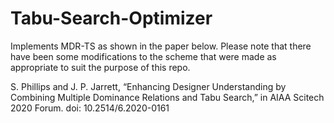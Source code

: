 # Tabu-Search-Optimizer

Implements MDR-TS as shown in the paper below. Please note that there have been some modifications to the scheme that were made as appropriate to suit the purpose of this repo.

S. Phillips and J. P. Jarrett, “Enhancing Designer Understanding by Combining Multiple Dominance Relations and Tabu Search,” in AIAA Scitech 2020 Forum. doi: 10.2514/6.2020-0161
